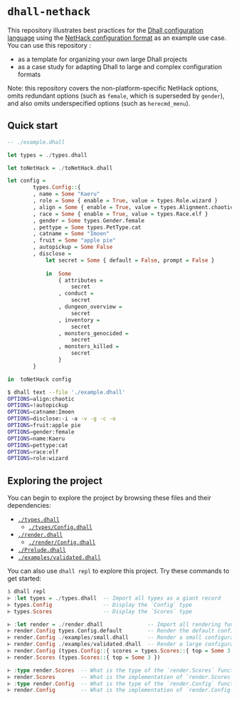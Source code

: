 # `dhall-nethack`

This repository illustrates best practices for the
[Dhall configuration language][dhall-lang] using the
[NetHack configuration format][nethack] as an example use case.  You can use
this repository :

* as a template for organizing your own large Dhall projects
* as a case study for adapting Dhall to large and complex configuration formats

Note: this repository covers the non-platform-specific NetHack options, omits
redundant options (such as `female`, which is superseded by `gender`), and
also omits underspecified options (such as `herecmd_menu`).

## Quick start

```haskell
-- ./example.dhall

let types = ./types.dhall

let toNetHack = ./toNetHack.dhall

let config =
        types.Config::{
        , name = Some "Kaeru"
        , role = Some { enable = True, value = types.Role.wizard }
        , align = Some { enable = True, value = types.Alignment.chaotic }
        , race = Some { enable = True, value = types.Race.elf }
        , gender = Some types.Gender.female
        , pettype = Some types.PetType.cat
        , catname = Some "Imoen"
        , fruit = Some "apple pie"
        , autopickup = Some False
        , disclose =
            let secret = Some { default = False, prompt = False }
            
            in  Some
                { attributes =
                    secret
                , conduct =
                    secret
                , dungeon_overview =
                    secret
                , inventory =
                    secret
                , monsters_genocided =
                    secret
                , monsters_killed =
                    secret
                }
        }

in  toNetHack config
```

```bash
$ dhall text --file './example.dhall'
OPTIONS=align:chaotic
OPTIONS=!autopickup
OPTIONS=catname:Imoen
OPTIONS=disclose:-i -a -v -g -c -o
OPTIONS=fruit:apple pie
OPTIONS=gender:female
OPTIONS=name:Kaeru
OPTIONS=pettype:cat
OPTIONS=race:elf
OPTIONS=role:wizard
```

## Exploring the project

You can begin to explore the project by browsing these files and their
dependencies:

* [`./types.dhall`](./types.dhall)
    * [`./types/Config.dhall`](./types/Config.dhall)
* [`./render.dhall`](./render.dhall)
    * [`./render/Config.dhall`](./render/Config.dhall)
* [`./Prelude.dhall`](./Prelude.dhall)
* [`./examples/validated.dhall`](./examples/validated.dhall)

You can also use `dhall repl` to explore this project.  Try these commands to
get started:

```haskell
$ dhall repl
⊢ :let types = ./types.dhall  -- Import all types as a giant record
⊢ types.Config                -- Display the `Config` type
⊢ types.Scores                -- Display the `Scores` type

⊢ :let render = ./render.dhall              -- Import all rendering functions
⊢ render.Config types.Config.default        -- Render the default configuration
⊢ render.Config ./examples/small.dhall      -- Render a small configuration
⊢ render.Config ./examples/validated.dhall  -- Render a large configuration
⊢ render.Config (types.Config::{ scores = types.Scores::{ top = Some 3 } })
⊢ render.Scores (types.Scores::{ top = Some 3 })

⊢ :type render.Scores  -- What is the type of the `render.Scores` function?
⊢ render.Scores        -- What is the implementation of `render.Scores`?
⊢ :type render.Config  -- What is the type of the `render.Config` function?
⊢ render.Config        -- What is the implementation of `render.Config`?
```

[dhall-lang]: https://github.com/dhall-lang/dhall-lang/
[nethack]: https://nethackwiki.com/wiki/Options

